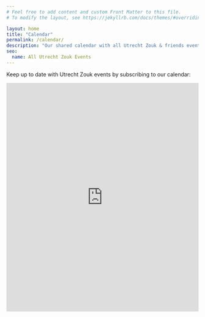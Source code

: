 ```yaml
---
# Feel free to add content and custom Front Matter to this file.
# To modify the layout, see https://jekyllrb.com/docs/themes/#overriding-theme-defaults

layout: home
title: "Calendar"
permalink: /calendar/
description: "Our shared calendar with all Utrecht Zouk & friends events"
seo:
  name: All Utrecht Zouk Events
---
```



Keep up to date with Utrecht Zouk events by subscribing to our calendar:
<iframe
  frameborder="0"
  height="600"
  scrolling="no"
  src="https://calendar.google.com/calendar/b/1/embed?height=400&amp;wkst=2&amp;bgcolor=%23{{ site.background_color }}&amp;ctz=Europe%2FAmsterdam&amp;src=dXRyZWNodHpvdWtAZ21haWwuY29t&amp;color=%23{{ site.brand_color}}&amp;showTitle=0&amp;mode=AGENDA&amp;showNav=0&amp;showDate=0&amp;showPrint=0&amp;showTabs=0&amp;showCalendars=0&amp;showTz=0"
  style="border-width:0"
  width="100%"
  ></iframe>
